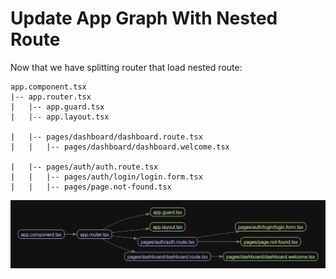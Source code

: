 # Update App Graph With Nested Route

Now that we have splitting router that load nested route:

```plaintext
app.component.tsx
|-- app.router.tsx
|   |-- app.guard.tsx
|   |-- app.layout.tsx

|   |-- pages/dashboard/dashboard.route.tsx
|   |   |-- pages/dashboard/dashboard.welcome.tsx

|   |-- pages/auth/auth.route.tsx
|   |   |-- pages/auth/login/login.form.tsx
|   |   |-- pages/page.not-found.tsx

```

![app_graph_7](../_images/app.graph_7.png)

